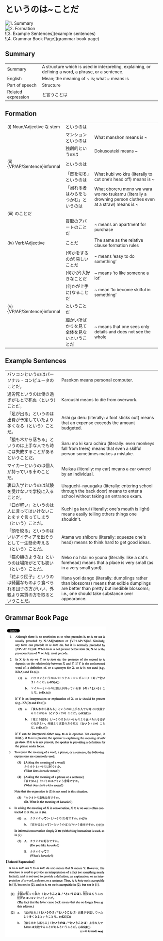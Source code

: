 # というのは~ことだ

![1. Summary](summary)<br>
![2. Formation](formation)<br>
![3. Example Sentences](example sentences)<br>
![4. Grammar Book Page](grammar book page)<br>


## Summary

<table><tr>   <td>Summary</td>   <td>A structure which is used in interpreting, explaining, or defining a word, a phrase, or a sentence.</td></tr><tr>   <td>English</td>   <td>Mean; the meaning of ~ is; what ~ means is</td></tr><tr>   <td>Part of speech</td>   <td>Structure</td></tr><tr>   <td>Related expression</td>   <td>と言うことは</td></tr></table>

## Formation

<table class="table"><tbody><tr class="tr head"><td class="td"><span class="numbers">(i)</span> <span class="bold">Noun/Adjective な stem</span></td><td class="td"><span class="concept">というのは</span></td><td class="td"></td></tr><tr class="tr"><td class="td"></td><td class="td"><span>マンション</span><span class="concept">というのは</span></td><td class="td"><span>What manshon means is ~</span></td></tr><tr class="tr"><td class="td"></td><td class="td"><span>独創的</span><span class="concept">というのは</span></td><td class="td"><span>Dokusouteki means ~</span></td></tr><tr class="tr head"><td class="td"><span class="numbers">(ii)</span> <span class="bold">{VP/AP/Sentence}informal</span></td><td class="td"><span class="concept">というのは</span></td><td class="td"></td></tr><tr class="tr"><td class="td"></td><td class="td"><span>「首を切る」</span><span class="concept">というのは</span></td><td class="td"><span>What kubi wo kiru (literally to cut one’s head off) means is ~</span></td></tr><tr class="tr"><td class="td"></td><td class="td"><span>「溺れる者はわらをもつかむ」</span><span class="concept">というのは</span></td><td class="td"><span>What oboreru mono wa wara wo mo tsukamu (literally a drowning person cluthes even at a straw) means is ~</span></td></tr><tr class="tr head"><td class="td"><span class="numbers">(iii)</span> <span class="bold">のことだ</span></td><td class="td"><span class="concept"></span></td><td class="td"></td></tr><tr class="tr"><td class="td"></td><td class="td"><span>買取のアパート</span><span class="concept">のことだ</span></td><td class="td"><span>~ means an apartment for purchase</span></td></tr><tr class="tr head"><td class="td"><span class="numbers">(iv)</span> <span class="bold">Verb/Adjective</span></td><td class="td"><span class="concept">ことだ</span></td><td class="td"><span>The same as the relative clause formation rules</span></td></tr><tr class="tr"><td class="td"></td><td class="td"><span>(何かをするのが)易しい</span><span class="concept">ことだ</span></td><td class="td"><span>~ means ‘easy to do something’</span></td></tr><tr class="tr"><td class="td"></td><td class="td"><span>(何かが)大好きな</span><span class="concept">ことだ</span></td><td class="td"><span>~ means ‘to like someone a lot’</span></td></tr><tr class="tr"><td class="td"></td><td class="td"><span>(何かが上手に)なる</span><span class="concept">ことだ</span></td><td class="td"><span>~ mean ‘to become skilful in something’</span></td></tr><tr class="tr head"><td class="td"><span class="numbers">(v)</span> <span class="bold">{VP/AP/Sentence}informal</span></td><td class="td"><span class="concept">ということだ</span></td><td class="td"></td></tr><tr class="tr"><td class="td"></td><td class="td"><span>細かい所ばかりを見て全体を見ない</span><span class="concept">ということだ</span></td><td class="td"><span>~ means that one sees only details and does not see the whole</span></td></tr></tbody></table>

## Example Sentences

<table><tr>   <td>パソコンというのはパーソナル・コンピュータのことだ。</td>   <td>Pasokon means personal computer.</td></tr><tr>   <td>過労死というのは働き過ぎがもとで死ぬ（という）ことだ。</td>   <td>Karoushi means to die from overwork.</td></tr><tr>   <td>「足が出る」というのは出費が予定していたより多くなる（という）ことだ。</td>   <td>Ashi ga deru (literally: a foot sticks out) means that an expense exceeds the amount budgeted.</td></tr><tr>   <td>「猿も木から落ちる」というのは上手な人でも時には失敗することがあるということだ。</td>   <td>Saru mo ki kara ochiru (literally: even monkeys fall from trees) means that even a skilful person sometimes makes a mistake.</td></tr><tr>   <td>マイカーというのは個人が持っている車のことだ。</td>   <td>Maikaa (literally: my car) means a car owned by an individual.</td></tr><tr>   <td>裏口入学というのは試験を受けないで学校に入ることだ。</td>   <td>Uraguchi-nyuugaku (literally: entering school through the back door) means to enter a school without taking an entrance exam.</td></tr><tr>   <td>「口が軽い」というのは人に言ってはいけないことをすぐ言ってしまう（という）ことだ。</td>   <td>Kuchi ga karui (literally: one's mouth is light) means easily telling others things one shouldn't.</td></tr><tr>   <td>「頭を絞る」というのはいいアイディアを出そうとして一生懸命考える（という）ことだ。</td>   <td>Atama wo shiboru (literally: squeeze one's head) means to think hard to get good ideas.</td></tr><tr>   <td>「猫の額のような」というのは場所がとても狭い（という）ことだ。</td>   <td>Neko no hitai no youna (literally: like a cat's forehead) means that a place is very small (as in a very small yard).</td></tr><tr>   <td>「花より団子」というのは綺麗なものより食べられる団子の方がいい、外観より実質の方を取るということだ。</td>   <td>Hana yori dango (literally: dumplings rather than blossoms) means that edible dumplings are better than pretty but inedible blossoms; i.e., one should take substance over appearance.</td></tr></table>

## Grammar Book Page

![](../img/Intermediateというのは～ことだ.png)

